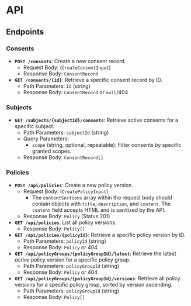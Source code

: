 # API

## Endpoints

### Consents

*   **`POST /consents`**: Create a new consent record.
    *   Request Body: (`CreateConsentInput`)
    *   Response Body: `ConsentRecord`
*   **`GET /consents/{id}`**: Retrieve a specific consent record by ID.
    *   Path Parameters: `id` (string)
    *   Response Body: `ConsentRecord` or `null`/404

### Subjects

*   **`GET /subjects/{subjectId}/consents`**: Retrieve active consents for a specific subject.
    *   Path Parameters: `subjectId` (string)
    *   Query Parameters:
        *   `scope` (string, optional, repeatable): Filter consents by specific granted scopes.
    *   Response Body: `ConsentRecord[]`

### Policies

*   **`POST /api/policies`**: Create a new policy version.
    *   Request Body: (`CreatePolicyInput`)
        *   The `contentSections` array within the request body should contain objects with `title`, `description`, and `content`. The `content` field accepts HTML and is sanitized by the API.
    *   Response Body: `Policy` (Status 201)
*   **`GET /api/policies`**: List all policy versions.
    *   Response Body: `Policy[]`
*   **`GET /api/policies/{policyId}`**: Retrieve a specific policy version by ID.
    *   Path Parameters: `policyId` (string)
    *   Response Body: `Policy` or 404
*   **`GET /api/policyGroups/{policyGroupId}/latest`**: Retrieve the latest *active* policy version for a specific policy group.
    *   Path Parameters: `policyGroupId` (string)
    *   Response Body: `Policy` or 404
*   **`GET /api/policyGroups/{policyGroupId}/versions`**: Retrieve all policy versions for a specific policy group, sorted by version ascending.
    *   Path Parameters: `policyGroupId` (string)
    *   Response Body: `Policy[]`